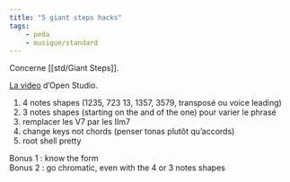 ```yaml
---
title: "5 giant steps hacks"
tags:
    - peda
    - musique/standard
---
```


Concerne [[std/Giant Steps]].

[La video](https://www.youtube.com/watch?v=HLnDue6b9XY) d’Open Studio.

1. 4 notes shapes (1235, 723 13, 1357, 3579, transposé ou voice leading)
2. 3 notes shapes (starting on the and of the one) pour varier le phrasé
3. remplacer les V7 par les IIm7
4. change keys not chords (penser tonas plutôt qu’accords)
5. root shell pretty

Bonus 1 : know the form  
Bonus 2 : go chromatic, even with the 4 or 3 notes shapes

